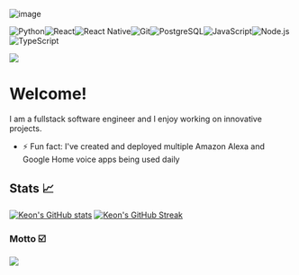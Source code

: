 
<!-- ![image](https://user-images.githubusercontent.com/65476902/147388158-2c91e7ce-2fbd-4c3a-8d93-4380e366fba5.png "Header") -->
![image](https://github.com/terraformer-keon/terraformer-keon/blob/main/Neon_Keon_final23.gif?raw=true "Header")


<img alt="Python" src="https://img.shields.io/badge/python%20-%2314354C.svg?&style=for-the-badge&logo=python&logoColor=white"/><img alt="React" src="https://img.shields.io/badge/React%20-%23007ACC.svg?&style=for-the-badge&logo=React&logoColor=white"/><img alt="React Native" src="https://img.shields.io/badge/react_native%20-%2320232a.svg?&style=for-the-badge&logo=react&logoColor=%2361DAFB"/><img alt="Git" src="https://img.shields.io/badge/git%20-%23F05033.svg?&style=for-the-badge&logo=git&logoColor=white"/><img alt="PostgreSQL" src="https://img.shields.io/badge/PostgreSQL%20-%23007ACC.svg?&style=for-the-badge&logo=PostgreSQL&logoColor=white"><img alt="JavaScript" src="https://img.shields.io/badge/JavaScript%20-%2314354C.svg?&style=for-the-badge&logo=JavaScript&logoColor=white"/><img alt="Node.js" src="https://img.shields.io/badge/Node.js%20-%23007ACC.svg?&style=for-the-badge&logo=Node.js&logoColor=white"><img alt="TypeScript" src="https://img.shields.io/badge/typescript%20-%2314354C.svg?&style=for-the-badge&logo=typescript&logoColor=white"/>

![](https://img.shields.io/badge/Tools-GitHub-informational?style=for-the-badge&logo=GitHub&logoColor=white&color=4AB197)
<!-- ![](https://img.shields.io/badge/Tools-Git-informational?style=for-the-badge&logo=Git&logoColor=white&color=#F05032) -->


 # Welcome!
 
 I am a fullstack software engineer and I enjoy working on innovative projects. 
 - ⚡ Fun fact: I've created and deployed multiple Amazon Alexa and Google Home voice apps being used daily 
 
## Stats 📈
<!-- start -->
[![Keon's GitHub stats](https://github-readme-stats.vercel.app/api?username=terraformer-keon&theme=dark&hide=stars,issues&show_icons=true)](https://github.com/terraformer-keon/github-readme-stats) 
[![Keon's GitHub Streak](http://github-readme-streak-stats.herokuapp.com?user=terraformer-keon&theme=soft-green&date_format=M%20j%5B%2C%20Y%5D&fire=33DD22)](https://git.io/streak-stats)
<!-- end -->

### Motto ☑️
![](https://github.com/terraformer-keon/terraformer-keon/blob/main/Keon_codes7.gif?raw=true)
<!-- 
### Wisdom 🧠

> <table><tr><td>
  “Never forget that intelligence rules the world and ignorance carries the burden. Therefore, remove yourself as far from ignorance as possible and seek as far as possible to be intelligent.” - **Marcus Garvey**
</td></tr></table>  -->



<!-- ## Contact Me
[LinkedIn](https://linkedin.com/in/keonjukes "Contact me") -->





<!--
**terraformer-keon/terraformer-keon** is a ✨ _special_ ✨ repository because its `README.md` (this file) appears on your GitHub profile.


- 🔭 I’m currently working on ...
- 🌱 I’m currently learning ...
- 👯 I’m looking to collaborate on ...
- 🤔 I’m looking for help with ...
- 💬 Ask me about ...
- 📫 How to reach me: ...
- 😄 Pronouns: ...
- ⚡ Fun fact: ...
-->
